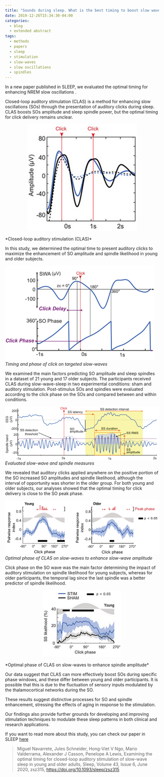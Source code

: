 ```yaml
---
title: "Sounds during sleep. What is the best timing to boost slow waves?"
date: 2019-12-26T15:34:30-04:00
categories:
  - blog
  - extended abstract
tags:
  - methods
  - papers
  - sleep
  - stimulation
  - slow-waves
  - slow oscillations
  - spindles
---
```


In a new paper published in SLEEP, we evaluated the optimal timing for enhancing NREM slow oscillations . 

Closed-loop auditory stimulation (CLAS) is a method for enhancing slow oscillations (SOs) through the presentation of auditory clicks during sleep. CLAS boosts SOs amplitude and sleep spindle power, but the optimal timing for click delivery remains unclear. 

<p align="center"> 
<img src="\assets\post_pictures\p20191226_clas.png">
</p>
*Closed-loop auditory stimulation (CLAS)*

In this study, we determined the optimal time to present auditory clicks to maximize the enhancement of SO amplitude and spindle likelihood in young and older subjects.

![CLAS_phase](\assets\post_pictures\p20191226_clickPhase.png "Timing and phase of click on targeted slow-waves")<br/>
*Timing and phase of click on targeted slow-waves*

We examined the main factors predicting SO amplitude and sleep spindles in a dataset of 21 young and 17 older subjects. The participants received CLAS during slow-wave-sleep in two experimental conditions: sham and auditory stimulation. Post-stimulus SOs and spindles were evaluated according to the click phase on the SOs and compared between and within conditions.

![CLAS_measures](\assets\post_pictures\p20191226_clasMeasures.png "Evaluated slow-wave and spindle measures")<br/>
*Evaluated slow-wave and spindle measures*

We revealed that auditory clicks applied anywhere on the positive portion of the SO increased SO amplitudes and spindle likelihood, although the interval of opportunity was shorter in the older group. For both young and older subjects, our analyses showed that the optimal timing for click delivery is close to the SO peak phase. 

![CLAS_measures](\assets\post_pictures\p20191226_SOoptimalClick.png "Optimal phase of stimulation for SO")<br/>
*Optimal phase of CLAS on slow-waves to enhance slow-wave amplitude*

Click phase on the SO wave was the main factor determining the impact of auditory stimulation on spindle likelihood for young subjects, whereas for older participants, the temporal lag since the last spindle was a better predictor of spindle likelihood.

<p align="center"> 
<img src="\assets\post_pictures\p20191226_SSoptimalClick.png">
</p>
*Optimal phase of CLAS on slow-waves to enhance spindle amplitude*

Our data suggest that CLAS can more effectively boost SOs during specific phase windows, and these differ between young and older participants. It is possible that this is due to the fluctuation of sensory inputs modulated by the thalamocortical networks during the SO.

These results suggest distinctive processes for SO and spindle enhancement, stressing the effects of aging in response to the stimulation. 

Our findings also provide further grounds for developing and improving stimulation techniques to modulate these sleep patterns in both clinical and research applications.

If you want to read more about this study, you can check our paper in SLEEP [here](https://academic.oup.com/sleep/article/43/6/zsz315/5686285)

> Miguel Navarrete, Jules Schneider, Hong-Viet V Ngo, Mario Valderrama, Alexander J Casson, Penelope A Lewis, Examining the optimal timing for closed-loop auditory stimulation of slow-wave sleep in young and older adults, Sleep, Volume 43, Issue 6, June 2020, zsz315, https://doi.org/10.1093/sleep/zsz315





